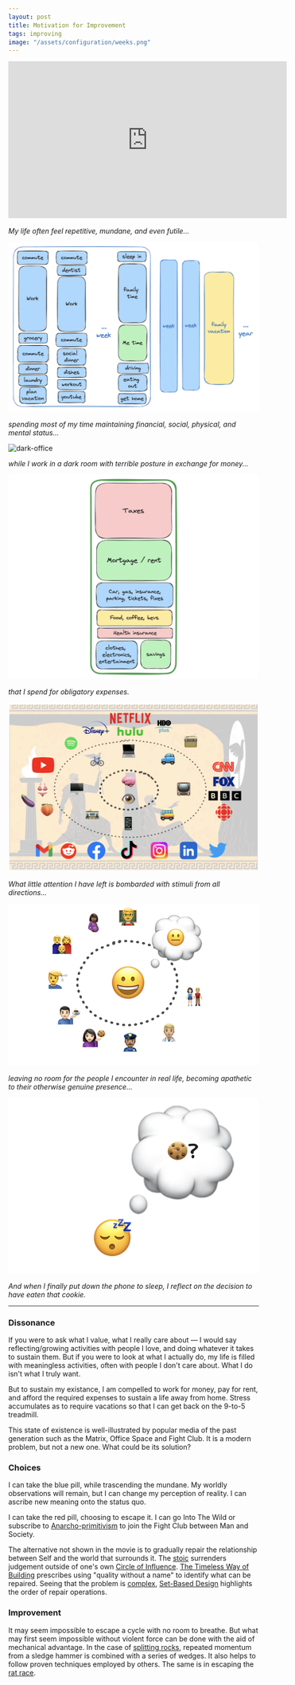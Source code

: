 ```yaml
---
layout: post
title: Motivation for Improvement
tags: improving
image: "/assets/configuration/weeks.png"
---
```

<iframe src="https://www.youtube.com/embed/8co11-KGfW4?autoplay=1&rel=0&fs=0&controls=0&mute=1" width="560" height="315" title="Sisyphus Automata" frameborder="0"></iframe> 

_My life often feel repetitive, mundane, and even futile..._

![weeks](/assets/configuration/weeks.png)

_spending most of my time maintaining financial, social, physical, and mental status..._

![dark-office](/assets/configuration/dark-office.avif)

_while I work in a dark room with terrible posture in exchange for money..._

![budget](/assets/configuration/budget.png)

_that I spend for obligatory expenses._

![inputs](/assets/configuration/inputs.png)

_What little attention I have left is bombarded with stimuli from all directions..._

![people](/assets/configuration/people.png)

_leaving no room for the people I encounter in real life, becoming apathetic to their otherwise genuine presence..._

![sleep-cake](/assets/configuration/sleep-cookie.png)

_And when I finally put down the phone to sleep, I reflect on the decision to have eaten that cookie._

---

### Dissonance

If you were to ask what I value, what I really care about — I would say reflecting/growing activities with people I love, and doing whatever it takes to sustain them. But if you were to look at what I actually do, my life is filled with meaningless activities, often with people I don't care about. What I do isn't what I truly want. 

But to sustain my existance, I am compelled to work for money, pay for rent, and afford the required expenses to sustain a life away from home. Stress accumulates as to require vacations so that I can get back on the 9-to-5 treadmill. 

This state of existence is well-illustrated by popular media of the past generation such as the Matrix, Office Space and Fight Club. It is a modern problem, but not a new one. What could be its solution?

### Choices

I can take the blue pill, while trascending the mundane. My worldly observations will remain, but I can change my perception of reality. I can ascribe new meaning onto the status quo.

I can take the red pill, choosing to escape it. I can go Into The Wild or subscribe to [Anarcho-primitivism](https://en.wikipedia.org/wiki/Anarcho-primitivism) to join the Fight Club between Man and Society.

The alternative not shown in the movie is to gradually repair the relationship between Self and the world that surrounds it. The [stoic](https://en.wikipedia.org/wiki/Stoicism) surrenders judgement outside of one's own [Circle of Influence](https://www.youtube.com/watch?v=uj8dmSgQa1c). [The Timeless Way of Building](https://en.wikipedia.org/wiki/The_Timeless_Way_of_Building) prescribes using "quality without a name" to identify what can be repaired. Seeing that the problem is [complex](https://www.youtube.com/watch?v=puyeyYZXl0U), [Set-Based Design](http://scrumbook.org.datasenter.no/value-stream/set-based-design.html) highlights the order of repair operations. 

### Improvement

It may seem impossible to escape a cycle with no room to breathe. But what may first seem impossible without violent force can be done with the aid of mechanical advantage. In the case of [splitting rocks](https://www.youtube-nocookie.com/embed/yOjcPY8NpX4), repeated momentum from a sledge hammer is combined with a series of wedges. It also helps to follow proven techniques employed by others. The same is in escaping the [rat race](https://youtu.be/e9dZQelULDk). 



